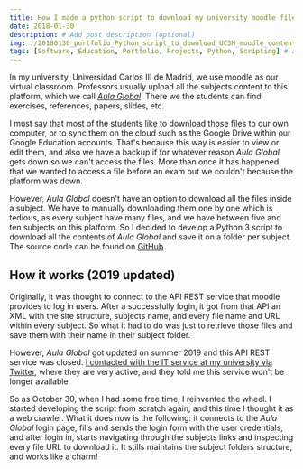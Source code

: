 ```yaml
---
title: How I made a python script to download my university moodle files
date: 2018-01-30
description: # Add post description (optional)
img: ./20180130_portfolio_Python_script_to_download_UC3M_moodle_content.png # Add image post (optional)
tags: [Software, Education, Portfolio, Projects, Python, Scripting] # add tag
---
```


In my university, Universidad Carlos III de Madrid, we use moodle as our virtual classroom. Professors usually upload all the subjects content to this platform, which we call *[Aula Global](https://aulaglobal.uc3m.es)*. There we the students can find exercises, references, papers, slides, etc.

I must say that most of the students like to download those files to our own computer, or to sync them on the cloud such as the Google Drive within our Google Education accounts. That's because this way is easier to view or edit them, and also we have a backup if for whatever reason *Aula Global* gets down so we can't access the files. More than once it has happened that we wanted to access a file before an exam but we couldn't because the platform was down.

However, *Aula Global* doesn't have an option to download all the files inside a subject. We have to manually downloading them one by one which is tedious, as every subject have many files, and we have between five and ten subjects on this platform. So I decided to develop a Python 3 script to download all the contents of *Aula Global* and save it on a folder per subject. The source code can be found on [GitHub](https://github.com/tairosonloa/Aula_Global_UC3M).

## How it works (2019 updated)
Originally, it was thought to connect to the API REST service that moodle provides to log in users. After a successfully login, it got from that API  an XML with the site structure, subjects name, and every file name and URL within every subject. So what it had to do was just to retrieve those files and save them with their name in their subject folder.

However, *Aula Global* got updated on summer 2019 and this API REST service was closed. [I contacted with the IT service at my university via Twitter](https://twitter.com/Tairosonloa/status/1173521849080320000), where they are very active, and they told me this service won't be longer available.

So as October 30, when I had some free time, I reinvented the wheel. I started developing the script from scratch again, and this time I thought it as a web crawler. What it does now is the following: it connects to the *Aula Global* login page, fills and sends the login form with the user credentials, and after login in, starts navigating through the subjects links and inspecting every file URL to download it. It stills maintains the subject folders structure, and works like a charm!